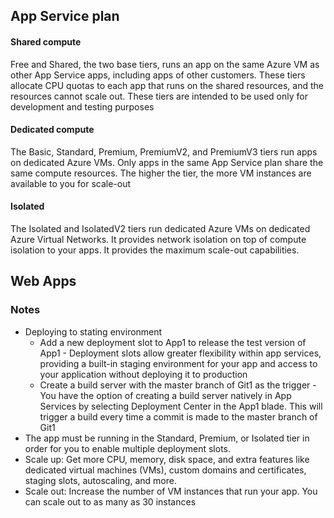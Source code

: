## App Service plan

#### Shared compute
Free and Shared, the two base tiers, runs an app on the same Azure VM as other App Service apps, including apps of other customers. These tiers allocate CPU quotas to each app that runs on the shared resources, and the resources cannot scale out. These tiers are intended to be used only for development and testing purposes

#### Dedicated compute
The Basic, Standard, Premium, PremiumV2, and PremiumV3 tiers run apps on dedicated Azure VMs. Only apps in the same App Service plan share the same compute resources. The higher the tier, the more VM instances are available to you for scale-out

#### Isolated
The Isolated and IsolatedV2 tiers run dedicated Azure VMs on dedicated Azure Virtual Networks. It provides network isolation on top of compute isolation to your apps. It provides the maximum scale-out capabilities.

## Web Apps

### Notes
* Deploying to stating environment
  * Add a new deployment slot to App1 to release the test version of App1 - Deployment slots allow greater flexibility within app services, providing a built-in staging environment for your app and access to your application without deploying it to production
  * Create a build server with the master branch of Git1 as the trigger - You have the option of creating a build server natively in App Services by selecting Deployment Center in the App1 blade. This will trigger a build every time a commit is made to the master branch of Git1
* The app must be running in the Standard, Premium, or Isolated tier in order for you to enable multiple
deployment slots.
* Scale up: Get more CPU, memory, disk space, and extra features like dedicated virtual machines (VMs),
custom domains and certificates, staging slots, autoscaling, and more.
* Scale out: Increase the number of VM instances that run your app. You can scale out to as many as 30
instances